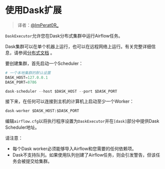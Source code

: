 # 使用Dask扩展

> 译者：[@ImPerat0R\_](https://github.com/tssujt)

`DaskExecutor`允许您在Dask分布式集群中运行Airflow任务。

Dask集群可以在单个机器上运行，也可以在远程网络上运行。有关完整详细信息，请参阅[分布式文档](https://distributed.readthedocs.io/) 。

要创建集群，首先启动一个Scheduler：

```py
# 一个本地集群的默认设置
DASK_HOST=127.0.0.1
DASK_PORT=8786

dask-scheduler --host $DASK_HOST --port $DASK_PORT
```

接下来，在任何可以连接到主机的计算机上启动至少一个Worker：

```py
dask-worker $DASK_HOST:$DASK_PORT
```

编辑`airflow.cfg`以将执行程序设置为`DaskExecutor`并在`[dask]`部分中提供Dask Scheduler地址。

请注意：

* 每个Dask worker必须能够导入Airflow和您需要的任何依赖项。
* Dask不支持队列。如果使用队列创建了Airflow任务，则会引发警告，但该任务会被提交给集群。
